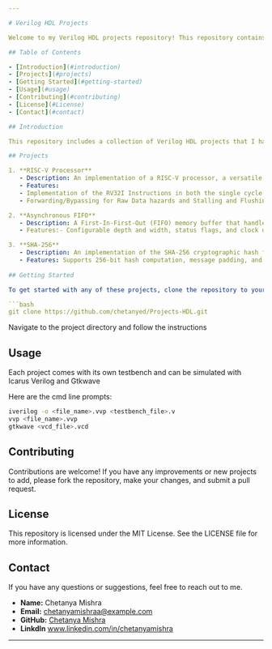 ```yaml
---

# Verilog HDL Projects

Welcome to my Verilog HDL projects repository! This repository contains various projects and code snippets written in Verilog Hardware Description Language (HDL). These projects showcase different digital design concepts and techniques.

## Table of Contents

- [Introduction](#introduction)
- [Projects](#projects)
- [Getting Started](#getting-started)
- [Usage](#usage)
- [Contributing](#contributing)
- [License](#License)
- [Contact](#contact)

## Introduction

This repository includes a collection of Verilog HDL projects that I have worked on. Each project demonstrates a specific aspect of digital design, ranging from simple combinational circuits to more complex sequential systems. Verilog is a powerful language used for describing digital systems and is widely used in FPGA and ASIC design.

## Projects

1. **RISC-V Processor**
   - Description: An implementation of a RISC-V processor, a versatile and modular open-source processor architecture.
   - Features:
   - Implementation of the RV32I Instructions in both the single cycle and Pipelined CPU core.
   - Forwarding/Bypassing for Raw Data hazards and Stalling and Flushing Pipeline stages for Branch hazards

2. **Asynchronous FIFO**
   - Description: A First-In-First-Out (FIFO) memory buffer that handles asynchronous read and write operations.
   - Features:- Configurable depth and width, status flags, and clock domain crossing.

3. **SHA-256**
   - Description: An implementation of the SHA-256 cryptographic hash function, which is widely used in security applications.
   - Features: Supports 256-bit hash computation, message padding, and processing.
  
## Getting Started

To get started with any of these projects, clone the repository to your local machine using the following command:

```bash
git clone https://github.com/chetanyed/Projects-HDL.git
```

Navigate to the project directory and follow the instructions 

## Usage

Each project comes with its own testbench and can be simulated with Icarus Verilog and Gtkwave

Here are the cmd line prompts:
```bash
iverilog -o <file_name>.vvp <testbench_file>.v
vvp <file_name>.vvp
gtkwave <vcd_file>.vcd
```

## Contributing

Contributions are welcome! If you have any improvements or new projects to add, please fork the repository, make your changes, and submit a pull request.

## License
This repository is licensed under the MIT License. See the LICENSE file for more information.

## Contact

If you have any questions or suggestions, feel free to reach out to me.

- **Name:** Chetanya Mishra
- **Email:** chetanyamishraa@example.com
- **GitHub:** [Chetanya Mishra](https://github.com/chetanyed)
- **Linkdln** www.linkedin.com/in/chetanyamishra

---
```

